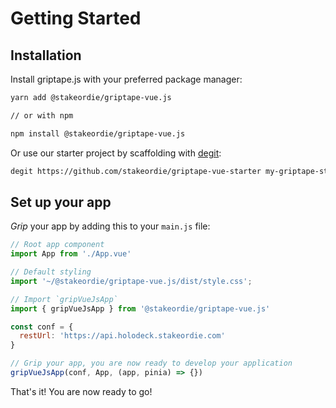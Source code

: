# Getting Started

## Installation

Install griptape.js with your preferred package manager:

```bash
yarn add @stakeordie/griptape-vue.js

// or with npm

npm install @stakeordie/griptape-vue.js
```

Or use our starter project by scaffolding with [degit](https://github.com/Rich-Harris/degit):

```bash
degit https://github.com/stakeordie/griptape-vue-starter my-griptape-starter
```

## Set up your app

*Grip* your app by adding this to your `main.js` file:


```js
// Root app component
import App from './App.vue'

// Default styling
import '~/@stakeordie/griptape-vue.js/dist/style.css';

// Import `gripVueJsApp`
import { gripVueJsApp } from '@stakeordie/griptape-vue.js'

const conf = {
  restUrl: 'https://api.holodeck.stakeordie.com'
}

// Grip your app, you are now ready to develop your application
gripVueJsApp(conf, App, (app, pinia) => {})
```

That's it! You are now ready to go!
